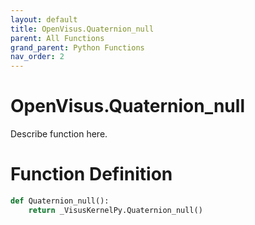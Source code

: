 ```yaml
---
layout: default
title: OpenVisus.Quaternion_null
parent: All Functions
grand_parent: Python Functions
nav_order: 2
---
```


# OpenVisus.Quaternion_null

Describe function here.

# Function Definition

```python
def Quaternion_null():
    return _VisusKernelPy.Quaternion_null()
```